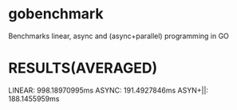 gobenchmark
===========

Benchmarks linear, async and (async+parallel) programming in GO

RESULTS(AVERAGED)
=================
LINEAR: 998.18970995ms
ASYNC: 191.4927846ms
ASYN+||: 188.1455959ms 